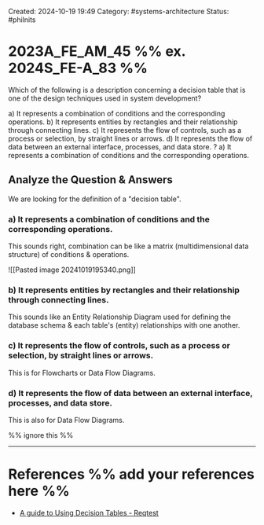 Created: 2024-10-19 19:49
Category: #systems-architecture
Status: #philnits



# 2023A_FE_AM_45 %% ex. 2024S_FE-A_83 %%

Which of the following is a description concerning a decision table that is one of the design techniques used in system development?

a) It represents a combination of conditions and the corresponding operations.
b) It represents entities by rectangles and their relationship through connecting lines.
c) It represents the flow of controls, such as a process or selection, by straight lines or
arrows.
d) It represents the flow of data between an external interface, processes, and data store.
?
a) It represents a combination of conditions and the corresponding operations.


## Analyze the Question & Answers

We are looking for the definition of a "decision table".

### a) It represents a combination of conditions and the corresponding operations.

This sounds right, combination can be like a matrix (multidimensional data structure) of conditions & operations.

![[Pasted image 20241019195340.png]]

### b) It represents entities by rectangles and their relationship through connecting lines.

This sounds like an Entity Relationship Diagram used for defining the database schema & each table's (entity) relationships with one another.

### c) It represents the flow of controls, such as a process or selection, by straight lines or arrows.

This is for Flowcharts or Data Flow Diagrams.

### d) It represents the flow of data between an external interface, processes, and data store.

This is also for Data Flow Diagrams.

%% ignore this %%
<!--SR:!2024-10-21,1,230-->
---









# References %% add your references here %%
- [A guide to Using Decision Tables - Reqtest](https://reqtest.com/en/knowledgebase/a-guide-to-using-decision-tables/)